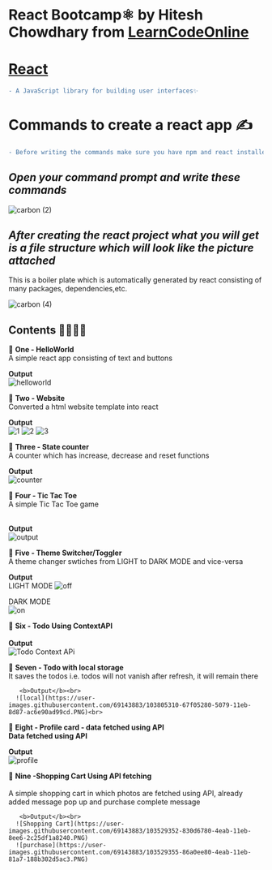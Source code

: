 # React Bootcamp⚛ by Hitesh Chowdhary from [LearnCodeOnline](https://courses.learncodeonline.in/)

# [React](https://reactjs.org/)
```diff
- A JavaScript library for building user interfaces✨
```
# Commands to create a react app ✍
```diff
- Before writing the commands make sure you have npm and react installed on your system
``` 
 ## _Open your command prompt and write these commands_<br>

![carbon (2)](https://user-images.githubusercontent.com/69143883/103172204-cea28e80-4877-11eb-8a9b-0f382462cfb1.png)

 ## _After creating the react project what you will get is a file structure which will look like the picture attached_
  This is a boiler plate which is automatically generated by react consisting of many packages, dependencies,etc.

![carbon (4)](https://user-images.githubusercontent.com/69143883/103172327-b121f480-4878-11eb-8c90-6cf87bce996e.png)

## Contents 📕📗📘📙

📌 <b>One - HelloWorld</b><br>
     A simple react app consisting of text and buttons<br>
     
   <b>Output</b><br>
     ![helloworld](https://user-images.githubusercontent.com/69143883/103451896-8f4cc580-4cef-11eb-8c19-c570c518d62f.PNG)
    
 📌 <b>Two - Website</b><br>
     Converted a html website template into react<br>
     
  <b>Output</b><br>
     ![1](https://user-images.githubusercontent.com/69143883/103451816-7bed2a80-4cee-11eb-8bfa-8f452bfe9836.PNG)
     ![2](https://user-images.githubusercontent.com/69143883/103451817-7e4f8480-4cee-11eb-91ca-054cc9ed610e.PNG)
     ![3](https://user-images.githubusercontent.com/69143883/103451818-80b1de80-4cee-11eb-8e84-66fdce3cff87.PNG)<br>
    
  📌 <b>Three - State counter</b><br>
     A counter which has increase, decrease and reset functions<br>
     
   <b>Output</b><br>
     ![counter](https://user-images.githubusercontent.com/69143883/103451843-fcac2680-4cee-11eb-85e5-9daed1f59e94.PNG)
     
  📌 <b>Four - Tic Tac Toe</b><br>
     A simple Tic Tac Toe game <br><br>
     
   <b>Output</b><br>
     ![output](https://user-images.githubusercontent.com/69143883/103451732-80651380-4ced-11eb-9312-f6f885de9896.PNG)<br>

  📌 <b>Five - Theme Switcher/Toggler</b><br>
     A theme changer swtiches from LIGHT to DARK MODE and vice-versa<br>     

   <b>Output</b><br>
     LIGHT MODE
     ![off](https://user-images.githubusercontent.com/69143883/103451869-56145580-4cef-11eb-8622-ce0e7507baf3.PNG)<br>
     
   DARK MODE<br>
     ![on](https://user-images.githubusercontent.com/69143883/103451871-5876af80-4cef-11eb-8220-51c0e1e17598.PNG)<br>
     
  📌 <b>Six - Todo Using ContextAPI</b><br>   
       <b>Output</b><br>
      ![Todo Context APi](https://user-images.githubusercontent.com/69143883/103463410-264a6980-4d52-11eb-938f-d25de63232fa.PNG)

  📌 <b>Seven - Todo with local storage</b><br> 
      It saves the todos i.e. todos will not vanish after refresh, it will remain there<br>
      
       <b>Output</b><br>
      ![local](https://user-images.githubusercontent.com/69143883/103805310-67f05280-5079-11eb-8d87-ac6e90ad99cd.PNG)<br>

 📌 <b>Eight - Profile card - data fetched using API</b><br> 
      <b>Data fetched using API</b><br>
      
   <b>Output</b><br>
      ![profile](https://user-images.githubusercontent.com/69143883/103804136-a422b380-5077-11eb-8345-9c44ebbc38a2.PNG)<br>

 📌 <b>Nine -Shopping Cart Using API fetching</b><br>  
      A simple shopping cart in which photos are fetched using API, already added message pop up and purchase complete message<br>
      
       <b>Output</b><br>
      ![Shopping Cart](https://user-images.githubusercontent.com/69143883/103529352-830d6780-4eab-11eb-8ee6-2c25df1a8240.PNG)
      ![purchase](https://user-images.githubusercontent.com/69143883/103529355-86a0ee80-4eab-11eb-81a7-188b302d5ac3.PNG)



